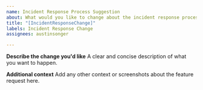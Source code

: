 ```yaml
---
name: Incident Response Process Suggestion
about: What would you like to change about the incident response process
title: "[IncidentResponseChange]"
labels: Incident Response Change
assignees: austinsonger

---
```


**Describe the change you'd like**
A clear and concise description of what you want to happen.


**Additional context**
Add any other context or screenshots about the feature request here.
